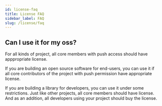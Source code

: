 ```yaml
---
id: license-faq
title: License FAQ
sidebar_label: FAQ
slug: /license/faq
---
```


## Can I use it for my oss?

For all kinds of project, all core members with push access should have apppropriate license.

If you are building an open source software for end-users, you can use it if all core contributors of the project with push permission have appropriate license.

If you are building a library for developers, you can use it under some restrictions.
Just like other projects, all core members should have license.
And as an addition, all developers using your project should buy the license.
